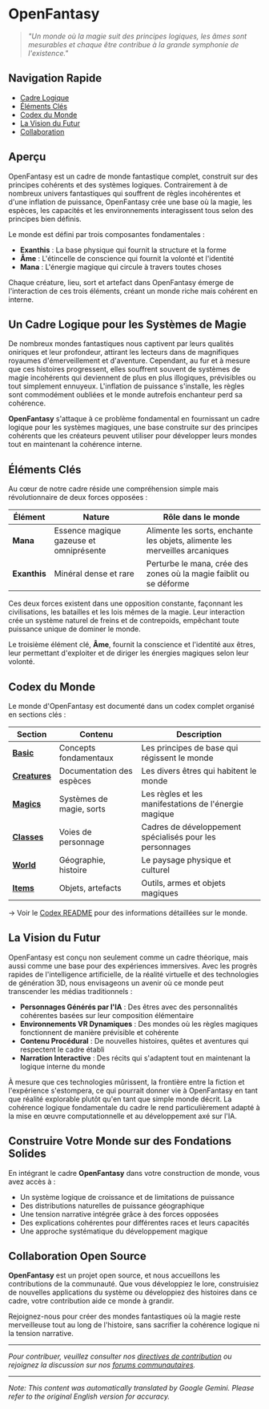 # **OpenFantasy**

> *"Un monde où la magie suit des principes logiques, les âmes sont mesurables et chaque être contribue à la grande symphonie de l'existence."*

## Navigation Rapide

- [Cadre Logique](#a-logical-framework-for-magic-systems)
- [Éléments Clés](#core-elements)
- [Codex du Monde](#world-codex)
- [La Vision du Futur](#the-future-vision)
- [Collaboration](#open-source-collaboration)

## Aperçu

OpenFantasy est un cadre de monde fantastique complet, construit sur des principes cohérents et des systèmes logiques. Contrairement à de nombreux univers fantastiques qui souffrent de règles incohérentes et d'une inflation de puissance, OpenFantasy crée une base où la magie, les espèces, les capacités et les environnements interagissent tous selon des principes bien définis.

Le monde est défini par trois composantes fondamentales :
- **Exanthis** : La base physique qui fournit la structure et la forme
- **Âme** : L'étincelle de conscience qui fournit la volonté et l'identité
- **Mana** : L'énergie magique qui circule à travers toutes choses

Chaque créature, lieu, sort et artefact dans OpenFantasy émerge de l'interaction de ces trois éléments, créant un monde riche mais cohérent en interne.

## Un Cadre Logique pour les Systèmes de Magie

De nombreux mondes fantastiques nous captivent par leurs qualités oniriques et leur profondeur, attirant les lecteurs dans de magnifiques royaumes d'émerveillement et d'aventure. Cependant, au fur et à mesure que ces histoires progressent, elles souffrent souvent de systèmes de magie incohérents qui deviennent de plus en plus illogiques, prévisibles ou tout simplement ennuyeux. L'inflation de puissance s'installe, les règles sont commodément oubliées et le monde autrefois enchanteur perd sa cohérence.

**OpenFantasy** s'attaque à ce problème fondamental en fournissant un cadre logique pour les systèmes magiques, une base construite sur des principes cohérents que les créateurs peuvent utiliser pour développer leurs mondes tout en maintenant la cohérence interne.

## Éléments Clés

Au cœur de notre cadre réside une compréhension simple mais révolutionnaire de deux forces opposées :

| Élément | Nature | Rôle dans le monde |
|---------|--------|-------------------|
| **Mana** | Essence magique gazeuse et omniprésente | Alimente les sorts, enchante les objets, alimente les merveilles arcaniques |
| **Exanthis** | Minéral dense et rare | Perturbe le mana, crée des zones où la magie faiblit ou se déforme |

Ces deux forces existent dans une opposition constante, façonnant les civilisations, les batailles et les lois mêmes de la magie. Leur interaction crée un système naturel de freins et de contrepoids, empêchant toute puissance unique de dominer le monde.

Le troisième élément clé, **Âme**, fournit la conscience et l'identité aux êtres, leur permettant d'exploiter et de diriger les énergies magiques selon leur volonté.

## Codex du Monde

Le monde d'OpenFantasy est documenté dans un codex complet organisé en sections clés :

| Section | Contenu | Description |
|---------|---------|-------------|
| [**Basic**](/codex/Basic/) | Concepts fondamentaux | Les principes de base qui régissent le monde |
| [**Creatures**](/codex/Creatures/) | Documentation des espèces | Les divers êtres qui habitent le monde |
| [**Magics**](/codex/Magics/) | Systèmes de magie, sorts | Les règles et les manifestations de l'énergie magique |
| [**Classes**](/codex/Classes/) | Voies de personnage | Cadres de développement spécialisés pour les personnages |
| [**World**](/codex/World/) | Géographie, histoire | Le paysage physique et culturel |
| [**Items**](/codex/Items/) | Objets, artefacts | Outils, armes et objets magiques |

→ Voir le [Codex README](/codex/README.md) pour des informations détaillées sur le monde.

## La Vision du Futur

OpenFantasy est conçu non seulement comme un cadre théorique, mais aussi comme une base pour des expériences immersives. Avec les progrès rapides de l'intelligence artificielle, de la réalité virtuelle et des technologies de génération 3D, nous envisageons un avenir où ce monde peut transcender les médias traditionnels :

- **Personnages Générés par l'IA** : Des êtres avec des personnalités cohérentes basées sur leur composition élémentaire
- **Environnements VR Dynamiques** : Des mondes où les règles magiques fonctionnent de manière prévisible et cohérente
- **Contenu Procédural** : De nouvelles histoires, quêtes et aventures qui respectent le cadre établi
- **Narration Interactive** : Des récits qui s'adaptent tout en maintenant la logique interne du monde

À mesure que ces technologies mûrissent, la frontière entre la fiction et l'expérience s'estompera, ce qui pourrait donner vie à OpenFantasy en tant que réalité explorable plutôt qu'en tant que simple monde décrit. La cohérence logique fondamentale du cadre le rend particulièrement adapté à la mise en œuvre computationnelle et au développement axé sur l'IA.

## Construire Votre Monde sur des Fondations Solides

En intégrant le cadre **OpenFantasy** dans votre construction de monde, vous avez accès à :

- Un système logique de croissance et de limitations de puissance
- Des distributions naturelles de puissance géographique
- Une tension narrative intégrée grâce à des forces opposées
- Des explications cohérentes pour différentes races et leurs capacités
- Une approche systématique du développement magique

## Collaboration Open Source

**OpenFantasy** est un projet open source, et nous accueillons les contributions de la communauté. Que vous développiez le lore, construisiez de nouvelles applications du système ou développiez des histoires dans ce cadre, votre contribution aide ce monde à grandir.

Rejoignez-nous pour créer des mondes fantastiques où la magie reste merveilleuse tout au long de l'histoire, sans sacrifier la cohérence logique ni la tension narrative.

---

*Pour contribuer, veuillez consulter nos [directives de contribution](CONTRIBUTING.md) ou rejoignez la discussion sur nos [forums communautaires](https://openfantasy.forum).*


---
_Note: This content was automatically translated by Google Gemini. Please refer to the original English version for accuracy._